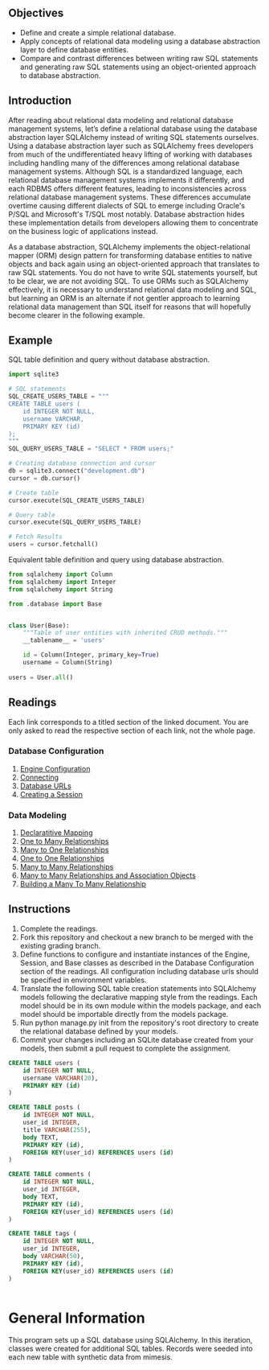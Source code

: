 ## Objectives
- Define and create a simple relational database.
- Apply concepts of relational data modeling using a database abstraction layer
to define database entities.
- Compare and contrast differences between writing raw SQL statements and generating
raw SQL statements using an object-oriented approach to database abstraction. 

## Introduction
After reading about relational data modeling and relational database management
systems, let’s define a relational database using the database abstraction layer
SQLAlchemy instead of writing SQL statements ourselves. Using a database
abstraction layer such as SQLAlchemy frees developers from much of the
undifferentiated heavy lifting of working with databases including handling
many of the differences among relational database management systems. Although
SQL is a standardized language, each relational database management systems
implements it differently, and each RDBMS offers different features, leading to
inconsistencies across relational database management systems. These differences
accumulate overtime causing different dialects of SQL to emerge including Oracle's
P/SQL and Microsoft's T/SQL most notably. Database abstraction hides these
implementation details from developers allowing them to concentrate on the
business logic of applications instead.

As a database abstraction, SQLAlchemy implements the object-relational mapper
(ORM) design pattern for transforming database entities to native objects and 
back again using an object-oriented approach that translates to raw SQL
statements. You do not have to write SQL statements yourself, but to be clear,
we are not avoiding SQL. To use ORMs such as SQLAlchemy effectively, it is
necessary to understand relational data modeling and SQL, but learning an ORM
is an alternate if not gentler approach to learning relational data management
than SQL itself for reasons that will hopefully become clearer in the
following example.


## Example

SQL table definition and query without database abstraction.
```python
import sqlite3

# SQL statements
SQL_CREATE_USERS_TABLE = """
CREATE TABLE users (
	id INTEGER NOT NULL, 
	username VARCHAR, 
	PRIMARY KEY (id)
);
"""
SQL_QUERY_USERS_TABLE = "SELECT * FROM users;"

# Creating database connection and cursor
db = sqlite3.connect("development.db")
cursor = db.cursor()

# Create table
cursor.execute(SQL_CREATE_USERS_TABLE)

# Query table
cursor.execute(SQL_QUERY_USERS_TABLE)

# Fetch Results
users = cursor.fetchall()
```
Equivalent table definition and query using database abstraction.
```python
from sqlalchemy import Column
from sqlalchemy import Integer
from sqlalchemy import String

from .database import Base


class User(Base):
    """Table of user entities with inherited CRUD methods."""
    __tablename__ = 'users'

    id = Column(Integer, primary_key=True)
    username = Column(String)
    
users = User.all()
```





## Readings
Each link corresponds to a titled section of the linked document. You are only
asked to read the respective section of each link, not the whole page.

### Database Configuration
1. [Engine Configuration](https://docs.sqlalchemy.org/en/latest/core/engines.html#engine-configuration)
2. [Connecting](https://docs.sqlalchemy.org/en/latest/orm/tutorial.html#connecting)
3. [Database URLs](https://docs.sqlalchemy.org/en/latest/core/engines.html#database-urls)
2. [Creating a Session](https://docs.sqlalchemy.org/en/latest/orm/tutorial.html#creating-a-session)
### Data Modeling
1. [Declaratitive Mapping](https://docs.sqlalchemy.org/en/latest/orm/mapping_styles.html#declarative-mapping)
2. [One to Many Relationships](https://docs.sqlalchemy.org/en/latest/orm/basic_relationships.html#one-to-many)
3. [Many to One Relationships](https://docs.sqlalchemy.org/en/latest/orm/basic_relationships.html#many-to-one)
4. [One to One Relationships](https://docs.sqlalchemy.org/en/latest/orm/basic_relationships.html#one-to-one)
5. [Many to Many Relationships](https://docs.sqlalchemy.org/en/latest/orm/basic_relationships.html#many-to-many)
6. [Many to Many Relationships and Association Objects](https://docs.sqlalchemy.org/en/latest/orm/basic_relationships.html#association-object)
7. [Building a Many To Many Relationship](https://docs.sqlalchemy.org/en/latest/orm/tutorial.html#orm-tutorial-many-to-many)


## Instructions
1. Complete the readings.
2. Fork this repository and checkout a new branch to be merged with the existing
grading branch.
3. Define functions to configure and instantiate instances of the Engine, Session,
and Base classes as described in the Database Configuration section of the readings.
All configuration including database urls should be specified in environment variables.
4. Translate the following SQL table creation statements into SQLAlchemy models
following the declarative mapping style from the readings. Each model should be
in its own module within the models package, and each model should be importable
directly from the models package.
5. Run python manage.py init from the repository's root directory to create the
relational database defined by your models.
6. Commit your changes including an SQLite database created from your models,
then submit a pull request to complete the assignment.


```sql
CREATE TABLE users (
	id INTEGER NOT NULL, 
	username VARCHAR(20), 
	PRIMARY KEY (id)
)
```

```sql
CREATE TABLE posts (
	id INTEGER NOT NULL, 
	user_id INTEGER, 
	title VARCHAR(255), 
	body TEXT, 
	PRIMARY KEY (id), 
 	FOREIGN KEY(user_id) REFERENCES users (id)
)
```

```sql
CREATE TABLE comments (
	id INTEGER NOT NULL, 
	user_id INTEGER, 
	body TEXT, 
	PRIMARY KEY (id), 
	FOREIGN KEY(user_id) REFERENCES users (id)
)
```

```sql
CREATE TABLE tags (
	id INTEGER NOT NULL, 
	user_id INTEGER, 
	body VARCHAR(50), 
	PRIMARY KEY (id), 
	FOREIGN KEY(user_id) REFERENCES users (id)
)
```


```sql

```
# General Information

This program sets up a SQL database using SQLAlchemy. In this iteration, classes were created for additional SQL tables. Records were seeded into each new table with synthetic data from mimesis. 